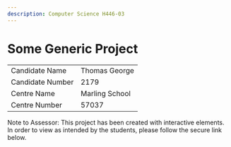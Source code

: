 ```yaml
---
description: Computer Science H446-03
---
```


# Some Generic Project

|                  |                |
| ---------------- | -------------- |
| Candidate Name   | Thomas George  |
| Candidate Number | 2179           |
| Centre Name      | Marling School |
| Centre Number    | 57037          |

Note to Assessor: This project has been created with interactive elements. In order to view as intended by the students, please follow the secure link below.

